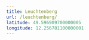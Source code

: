 ```yaml
---
title: Leuchtenberg
url: /leuchtenberg/
latitude: 49.596909700000005
longitude: 12.256781100000001
---
```

